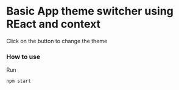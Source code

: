 # Basic App theme switcher using REact and context

Click on the button to change the theme

### How to use

Run

```
npm start
```
